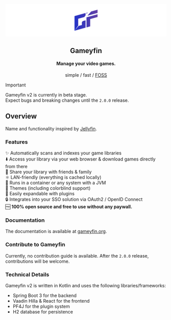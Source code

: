 <div align="center">
    <a href="https://gameyfin.org">
        <img src="assets/v2/Banner.svg" width="auto" alt="Gameyfin Logo">
    </a>
    <h2>Gameyfin</h2>
    <h4>Manage your video games.</h4>
    <p>simple / fast / <a href="https://github.com/gameyfin/gameyfin/blob/main/LICENSE.md">FOSS</a></p>
</div>

> [!IMPORTANT]
> Gameyfin v2 is currently in beta stage.  
> Expect bugs and breaking changes until the `2.0.0` release.

## Overview

Name and functionality inspired by [Jellyfin](https://jellyfin.org/).

### Features

✨ Automatically scans and indexes your game libraries  
⬇️ Access your library via your web browser & download games directly from there  
👥 Share your library with friends & family  
⚛️ LAN-friendly (everything is cached locally)  
🐋 Runs in a container or any system with a JVM  
🌈 Themes (including colorblind support)  
🔌 Easily expandable with plugins  
🔒 Integrates into your SSO solution via OAuth2 / OpenID Connect  
🆓 **100% open source and free to use without any paywall.**

### Documentation

The documentation is available at [gameyfin.org](https://gameyfin.org/).

### Contribute to Gameyfin

Currently, no contribution guide is available. After the `2.0.0` release, contributions will be welcome.

### Technical Details

Gameyfin v2 is written in Kotlin and uses the following libraries/frameworks:

* Spring Boot 3 for the backend
* Vaadin Hilla & React for the frontend
* PF4J for the plugin system
* H2 database for persistence
